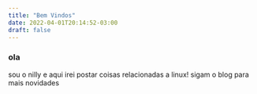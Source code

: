 ```yaml
---
title: "Bem Vindos"
date: 2022-04-01T20:14:52-03:00
draft: false
---
```

### ola
sou o nilly e aqui irei postar coisas relacionadas a linux!
sigam o blog para mais novidades
